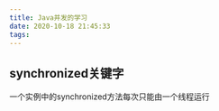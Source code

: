 ```yaml
---
title: Java并发的学习
date: 2020-10-18 21:45:33
tags:
---
```


## synchronized关键字

一个实例中的synchronized方法每次只能由一个线程运行